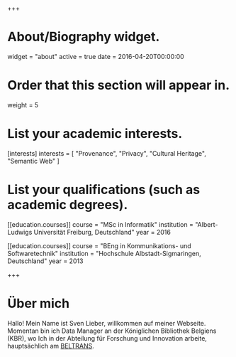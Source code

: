+++
# About/Biography widget.
widget = "about"
active = true
date = 2016-04-20T00:00:00

# Order that this section will appear in.
weight = 5

# List your academic interests.
[interests]
  interests = [
    "Provenance",
    "Privacy",
    "Cultural Heritage",
    "Semantic Web"
  ]

# List your qualifications (such as academic degrees).

[[education.courses]]
  course = "MSc in Informatik"
  institution = "Albert-Ludwigs Universität Freiburg, Deutschland"
  year = 2016

[[education.courses]]
  course = "BEng in Kommunikations- und Softwaretechnik"
  institution = "Hochschule Albstadt-Sigmaringen, Deutschland"
  year = 2013
 
+++

# Über mich

Hallo! Mein Name ist Sven Lieber, willkommen auf meiner Webseite.
Momentan bin ich Data Manager an der Königlichen Bibliothek Belgiens (KBR),
wo Ich in der Abteilung für Forschung und Innovation arbeite, hauptsächlich am [BELTRANS](https://www.kbr.be/en/projects/beltrans).
